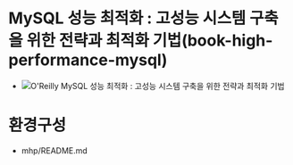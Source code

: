 # MySQL 성능 최적화 : 고성능 시스템 구축을 위한 전략과 최적화 기법(book-high-performance-mysql)
* ![O'Reilly MySQL 성능 최적화 : 고성능 시스템 구축을 위한 전략과 최적화 기법](https://wikibook.co.kr/images/cover/s/9791158393656.jpg)

# 환경구성 
* mhp/README.md 
